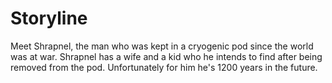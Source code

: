 # Storyline
Meet Shrapnel, the man who was kept in a cryogenic pod since the world was at war. Shrapnel has a wife and a kid who he intends to find after being removed from the pod. Unfortunately for him he's 1200 years in the future. 
